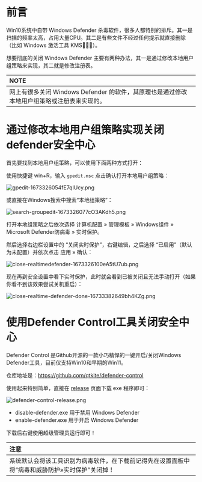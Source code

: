 # 前言

Win10系统中自带 Windows Defender 杀毒软件，很多人都特别的排斥。其一是扫描的频率太高，占用大量CPU。其二是有些文件不经过任何提示就直接删除（比如 Windows 激活工具 KMS🌚🌚🌚）。

想要彻底的关闭 Windows Defender 主要有两种办法，其一是通过修改本地用户组策略来实现，其二就是修改注册表。

| **NOTE**                                                                                 |
|:-----------------------------------------------------------------------------------------|
| 网上有很多关闭 Windows Defender 的软件，其原理也是通过修改本地用户组策略或注册表来实现的。 |

# 通过修改本地用户组策略实现关闭defender安全中心

首先要找到本地用户组策略，可以使用下面两种方式打开：

使用快捷键 win+R，输入 `gpedit.msc` 点击确认打开本地用户组策略：

![gpedit-1673326054fE7qlUcy.png](https://ituknown.cn/windows-media/disable_windows_defender/gpedit-1673326054fE7qlUcy.png)

或直接在Windows搜索中搜索“本地组策略”：

![search-groupedit-1673326077cO3AKdh5.png](https://ituknown.cn/windows-media/disable_windows_defender/search-groupedit-1673326077cO3AKdh5.png)

打开本地组策略之后依次选择 计算机配置 » 管理模板 » Windows组件 » Microsoft Defender防病毒 » 实时保护。

然后选择右边栏设置中的 “关闭实时保护”，右键编辑，之后选择 “已启用”（默认为未配置）并依次点击 应用 » 确认：

![close-realtimedefender-1673326100eA5tU7ub.png](https://ituknown.cn/windows-media/disable_windows_defender/close-realtimedefender-1673326100eA5tU7ub.png)

现在再到安全设置中看下实时保护，此时就会看到已被关闭且无法手动打开（如果你看不到该效果尝试关机重启）：

![close-realtime-defender-done-16733382649bh4KZg.png](https://ituknown.cn/windows-media/disable_windows_defender/close-realtime-defender-done-16733382649bh4KZg.png)

# 使用Defender Control工具关闭安全中心

Defender Control 是Github开源的一款小巧精悍的一键开启/关闭Windows Defender工具，目前仅支持Win10和早期的Win11。

仓库地址是：https://github.com/qtkite/defender-control

使用起来特别简单，直接在 [release](https://github.com/qtkite/defender-control/releases) 页面下载 exe 程序即可：

![defender-control-release.png](https://ituknown.cn/windows-media/disable_windows_defender/defender-control-release.png)

- disable-defender.exe 用于禁用 Windows Defender
- enable-defender.exe  用于开启 Windows Defender

下载后右键使用超级管理员运行即可！

|**注意**|
|:-------|
|系统默认会将该工具识别为病毒软件，在下载前记得先在设置面板中将“病毒和威胁防护»实时保护”关闭掉！|

